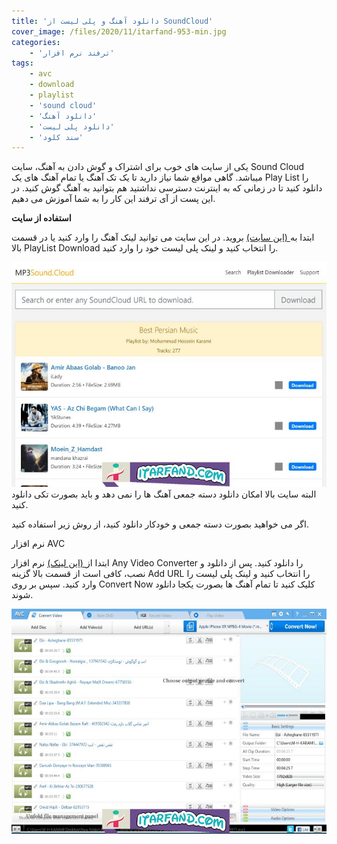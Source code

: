 ```yaml
---
title: 'دانلود آهنگ و پلی لیست از SoundCloud'
cover_image: /files/2020/11/itarfand-953-min.jpg
categories:
    - 'ترفند نرم افزار'
tags:
    - avc
    - download
    - playlist
    - 'sound cloud'
    - 'دانلود آهنگ'
    - 'دانلود پلی لیست'
    - 'سند کلود'
---
```


یکی از سایت های خوب برای اشتراک و گوش دادن به آهنگ، سایت Sound Cloud میباشد. گاهی مواقع شما نیاز دارید تا یک تک آهنگ یا تمام آهنگ های یک Play List را دانلود کنید تا در زمانی که به اینترنت دسترسی نداشتید هم بتوانید به آهنگ گوش کنید. در این پست از آی ترفند این کار را به شما آموزش می دهیم.

**استفاده از سایت**

ابتدا به[ (این سایت)](https://www.genmp3.net/) بروید. در این سایت می توانید لینک آهنگ را وارد کنید یا در قسمت بالا PlayList Download را انتخاب کنید و لینک پلی لیست خود را وارد کنید.

![mhkarami97](/files/2020/11/itarfand-952-min.jpg)  
البته سایت بالا امکان دانلود دسته جمعی آهنگ ها را نمی دهد و باید بصورت تکی دانلود کنید.

اگر می خواهید بصورت دسته جمعی و خودکار دانلود کنید، از روش زیر استفاده کنید.

نرم افزار AVC

ابتدا از[ (این لینک)](https://soft98.ir/multi-media/convert/540-Any-Video-Converter-Professional.html) نرم افزار Any Video Converter را دانلود کنید. پس از دانلود و نصب، کافی است از قسمت بالا گزینه Add URL را انتخاب کنید و لینک پلی لیست را وارد کنید. سپس بر روی Convert Now کلیک کنید تا تمام آهنگ ها بصورت یکجا دانلود شوند.

![mhkarami97](/files/2020/11/itarfand-951-min.jpg)  
